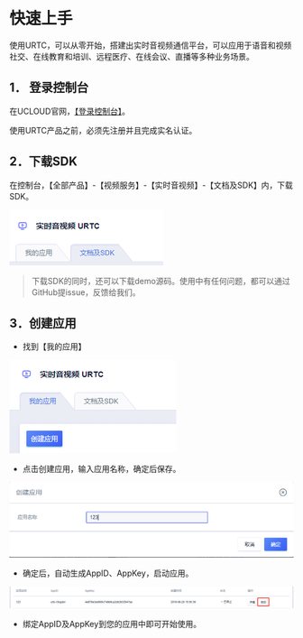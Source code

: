 

# 快速上手

使用URTC，可以从零开始，搭建出实时音视频通信平台，可以应用于语音和视频社交、在线教育和培训、远程医疗、在线会议、直播等多种业务场景。  

## 1． 登录控制台  

在UCLOUD官网，[【登录控制台】](https://passport.ucloud.cn/?service=https://console.ucloud.cn/#login)。  

>
使用URTC产品之前，必须先注册并且完成实名认证。

## 2．下载SDK  

在控制台，【全部产品】-【视频服务】-【实时音视频】-【文档及SDK】内，下载SDK。  

![](/images/download_SDK.png) 

> 下载SDK的同时，还可以下载demo源码。使用中有任何问题，都可以通过GitHub提issue，反馈给我们。



## 3．创建应用

 - 找到【我的应用】  

![](/images/creat_app.png) 

 - 点击创建应用，输入应用名称，确定后保存。  
 
![](/images/creat_app_2.png) 

 - 确定后，自动生成AppID、AppKey，启动应用。  
 
![](/images/app_go.png) 

 - 绑定AppID及AppKey到您的应用中即可开始使用。
